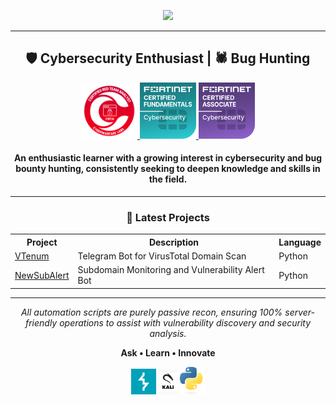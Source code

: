 <p align="center">
  <img src="https://media.giphy.com/media/qgQUggAC3Pfv687qPC/giphy.gif" width="300" />
</p>

---

<h2 align="center">🛡️ Cybersecurity Enthusiast | 🕷️ Bug Hunting</h2>

<p align="center">
  <a href="https://www.credential.net/8845ec9d-6807-4e42-a4f8-a8fe6d3c77ad#acc.WlSTtbJ2">
    <img src="https://github.com/FebriHp/FebriHp/blob/main/CRTA.png" width="90" />
  </a>
  <a href="https://www.credly.com/badges/677e0ec6-bded-44e1-aff7-987d67ab3757/public_url">
    <img src="https://github.com/FebriHp/FebriHp/blob/main/FCF.png" width="90" />
  </a>
  <a href="https://www.credly.com/badges/229899cb-d49d-48e1-884a-9f06cff47ba1/public_url">
    <img src="https://github.com/FebriHp/FebriHp/blob/main/FCA.png" width="90" />
  </a>
</p>

<h4 align="center">
 An enthusiastic learner with a growing interest in cybersecurity and bug bounty hunting, consistently seeking to deepen knowledge and skills in the field.
</h4>

---

<h3 align="center">📌 Latest Projects</h3>

<table align="center">
  <tr>
    <th>Project</th>
    <th>Description</th>
    <th>Language</th>
  </tr>
  <tr>
    <td><a href="https://github.com/FebriHp/VTenum">VTenum</a></td>
    <td>Telegram Bot for VirusTotal Domain Scan</td>
    <td>Python</td>
  </tr>
  <tr>
    <td><a href="https://github.com/FebriHp/NewSubAlert">NewSubAlert</a></td>
    <td>Subdomain Monitoring and Vulnerability Alert Bot</td>
    <td>Python</td>
  </tr>
</table>

---

<p align="center">
  <i>All automation scripts are purely passive recon, ensuring 100% server-friendly operations to assist with vulnerability discovery and security analysis.</i>
</p>

<p align="center">
  <strong>Ask • Learn • Innovate</strong>
</p>
<p align="center">
  <img src="https://github.com/FebriHp/FebriHp/blob/main/Burp.png" width="40" />
  <img src="https://github.com/FebriHp/FebriHp/blob/main/kali.jpg" width="30" />
  <img src="https://github.com/FebriHp/FebriHp/blob/main/python.png" width="40" />
</p>

